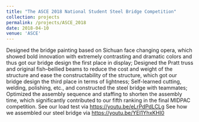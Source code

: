 ```yaml
---
title: "The ASCE 2018 National Student Steel Bridge Competition"
collection: projects
permalink: /projects/ASCE_2018
date: 2018-04-10
venue: 'ASCE'
---
```


Designed the bridge painting based on Sichuan face changing opera, which showed bold innovation with extremely contrasting and dramatic colors and thus got our bridge design the first place in display;
Designed the Pratt truss and original fish–bellied beams to reduce the cost and weight of the structure and ease the constructability of the structure, which got our bridge design the third place in terms of lightness;
Self-learned cutting, welding, polishing, etc., and constructed the steel bridge with teammates;
Optimized the assembly sequence and staffing to shorten the assembly time, which significantly contributed to our fifth ranking in the final MIDPAC competition.
See our load test via https://youtu.be/eLrPdPdLCLg
See how we assembled our steel bridge via https://youtu.be/YEI1YhxKHI0

